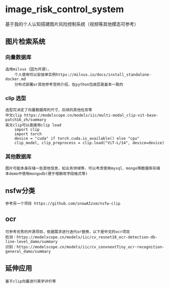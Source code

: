 # image_risk_control_system

基于我的个人认知搭建图片风险控制系统（视频等其他模态可参考）

## 图片检索系统

### 向量数据库

    选用milvus（因为开源），
        个人使用可以安装单实例https://milvus.io/docs/install_standalone-docker.md
        分布式部署or其他参考官网介绍，在python包装层是基本一致的    

### clip 选型

    选型完决定了向量数据库的尺寸、后续的其他任务等
    中文clip https://modelscope.cn/models/iic/multi-modal_clip-vit-base-patch16_zh/summary
    英文clip可以直接用clip load
        import clip
        import torch
        device = "cuda" if torch.cuda.is_available() else "cpu"
        clip_model, clip_preprocess = clip.load("ViT-L/14", device=device)

### 其他数据库
    图片可能本身存储一些其他信息，如业务领域等，可以考虑使用mysql、mongo等数据库存储
    本demo中使用mongodb(便于增删改字段格式等)
## nsfw分类

    参考另一个项目 https://github.com/snowAIzxm/nsfw-clip

## ocr

    可参考优秀的开源项目，依据需求进行迭代or替换，以下是中文的ocr项目
    检测：https://modelscope.cn/models/iic/cv_resnet18_ocr-detection-db-line-level_damo/summary
    识别：https://modelscope.cn/models/iic/cv_convnextTiny_ocr-recognition-general_damo/summary

## 延伸应用

    基于clip向量进行美学评价等


